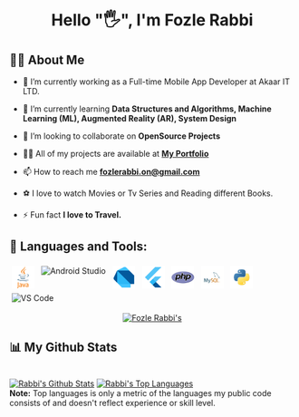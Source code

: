 
<h1 align="center">Hello "🖐️", I'm Fozle Rabbi</h1> 


## 🙋‍♂️ About Me


- 🔭 I’m currently working as a Full-time Mobile App Developer at Akaar IT LTD.

- 🌱 I’m currently learning **Data Structures and Algorithms, Machine Learning (ML), Augmented Reality (AR), System Design**

- 👯 I’m looking to collaborate on **OpenSource Projects**

- 👨‍💻 All of my projects are available at **[My Portfolio](https://fozlerabbi.com/)**

- 📫 How to reach me **fozlerabbi.on@gmail.com**

- ⚽ I love to watch Movies or Tv Series and Reading different Books.

- ⚡ Fun fact **I love to Travel.**

## 🚀 Languages and Tools:

<p align="start">
  <img src="https://raw.githubusercontent.com/github/explore/80688e429a7d4ef2fca1e82350fe8e3517d3494d/topics/java/java.png" alt="VS Code" height="40" style="vertical-align:top; margin:4px">
<img src="https://user-images.githubusercontent.com/60685715/127171045-689266f5-1bc3-41c1-88dc-976057ea6100.png" alt="Android Studio" height="40" style="vertical-align:top; margin:4px">
<img src="https://raw.githubusercontent.com/github/explore/80688e429a7d4ef2fca1e82350fe8e3517d3494d/topics/dart/dart.png" alt="Python" height="40" style="vertical-align:top; margin:4px">
<img src="https://raw.githubusercontent.com/github/explore/80688e429a7d4ef2fca1e82350fe8e3517d3494d/topics/flutter/flutter.png" alt="Javascript" height="40" style="vertical-align:top; margin:4px">
  <img src="https://raw.githubusercontent.com/github/explore/80688e429a7d4ef2fca1e82350fe8e3517d3494d/topics/php/php.png" alt="VS Code" height="40" style="vertical-align:top; margin:4px">
  <img src="https://raw.githubusercontent.com/github/explore/80688e429a7d4ef2fca1e82350fe8e3517d3494d/topics/mysql/mysql.png" alt="VS Code" height="40" style="vertical-align:top; margin:4px">
  <img src="https://raw.githubusercontent.com/github/explore/80688e429a7d4ef2fca1e82350fe8e3517d3494d/topics/python/python.png" alt="VS Code" height="40" style="vertical-align:top; margin:4px">
   <img src="https://img.icons8.com/color/48/000000/firebase.png" alt="VS Code" height="40" style="vertical-align:top; margin:4px">
</p>

<p align="center">
    <a href="https://github.com/fozlerabbi321/github-readme-streak-stats">
        <img title="🔥 Get streak stats for your profile at git.io/streak-stats" alt="Fozle Rabbi's" src="https://github-readme-streak-stats.herokuapp.com/?user=fozlerabbi321&theme=black-ice&hide_border=true&stroke=0000&background=060A0CD0"/>
    </a>
</p>

## 📊 My Github Stats

  <br/>
    <a href="https://github.com/fozlerabbi321/github-readme-stats"><img alt="Rabbi's Github Stats" src="https://github-readme-stats.vercel.app/api?username=fozlerabbi321&show_icons=true&count_private=true&theme=react&hide_border=true&bg_color=0D1117" /></a>
  <a href="https://github.com/fozlerabbi321/github-readme-stats"><img alt="Rabbi's Top Languages" src="https://github-readme-stats.vercel.app/api/top-langs/?username=fozlerabbi321&langs_count=8&count_private=true&layout=compact&theme=react&hide_border=true&bg_color=0D1117" /></a>
  <br/>
  <b>Note:</b> Top languages is only a metric of the languages my public code consists of and doesn't reflect experience or skill level.


<br/>
<br/>
